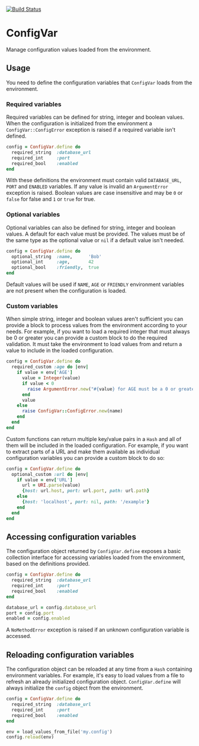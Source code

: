 [![Build Status](https://magnum.travis-ci.com/heroku/configvar.svg?token=uNxDxTYyzRaxPpJGQ5yq)](https://magnum.travis-ci.com/heroku/configvar)

# ConfigVar

Manage configuration values loaded from the environment.

## Usage

You need to define the configuration variables that `ConfigVar` loads from the
environment.

### Required variables

Required variables can be defined for string, integer and boolean values.
When the configuration is initialized from the environment a
`ConfigVar::ConfigError` exception is raised if a required variable isn't
defined.

```ruby
config = ConfigVar.define do
  required_string  :database_url
  required_int     :port
  required_bool    :enabled
end
```

With these definitions the environment must contain valid `DATABASE_URL`,
`PORT` and `ENABLED` variables.  If any value is invalid an `ArgumentError`
exception is raised.  Boolean values are case insensitive and may be `0` or
`false` for false and `1` or `true` for true.

### Optional variables

Optional variables can also be defined for string, integer and boolean values.
A default for each value must be provided.  The values must be of the same
type as the optional value or `nil` if a default value isn't needed.

```ruby
config = ConfigVar.define do
  optional_string  :name,      'Bob'
  optional_int     :age,       42
  optional_bool    :friendly,  true
end
```

Default values will be used if `NAME`, `AGE` or `FRIENDLY` environment
variables are not present when the configuration is loaded.

### Custom variables

When simple string, integer and boolean values aren't sufficient you can
provide a block to process values from the environment according to your
needs.  For example, if you want to load a required integer that must always
be 0 or greater you can provide a custom block to do the required validation.
It must take the environment to load values from and return a value to include
in the loaded configuration.

```ruby
config = ConfigVar.define do
  required_custom :age do |env|
    if value = env['AGE']
      value = Integer(value)
      if value < 0
        raise ArgumentError.new("#{value} for AGE must be a 0 or greater")
      end
      value
    else
      raise ConfigVar::ConfigError.new(name)
    end
  end
end
```

Custom functions can return multiple key/value pairs in a `Hash` and all of
them will be included in the loaded configuration.  For example, if you want
to extract parts of a URL and make them available as individual configuration
variables you can provide a custom block to do so:

```ruby
config = ConfigVar.define do
  optional_custom :url do |env|
    if value = env['URL']
      url = URI.parse(value)
      {host: url.host, port: url.port, path: url.path}
    else
      {host: 'localhost', port: nil, path: '/example'}
    end
  end
end
```

## Accessing configuration variables

The configuration object returned by `ConfigVar.define` exposes a basic
collection interface for accessing variables loaded from the environment,
based on the definitions provided.

```ruby
config = ConfigVar.define do
  required_string  :database_url
  required_int     :port
  required_bool    :enabled
end

database_url = config.database_url
port = config.port
enabled = config.enabled
```

A `NoMethodError` exception is raised if an unknown configuration variable is
accessed.

## Reloading configuration variables

The configuration object can be reloaded at any time from a `Hash` containing
environment variables.  For example, it's easy to load values from a file to
refresh an already initialized configuration object.  `ConfigVar.define` will
always initialize the `config` object from the environment.

```ruby
config = ConfigVar.define do
  required_string  :database_url
  required_int     :port
  required_bool    :enabled
end

env = load_values_from_file('my.config')
config.reload(env)
```
